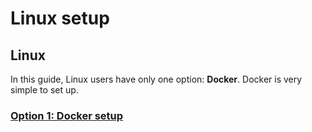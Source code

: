 # Linux setup

## Linux

In this guide, Linux users have only one option: **Docker**. Docker is very simple to set up.

### [Option 1: Docker setup](docker-setup.md)

